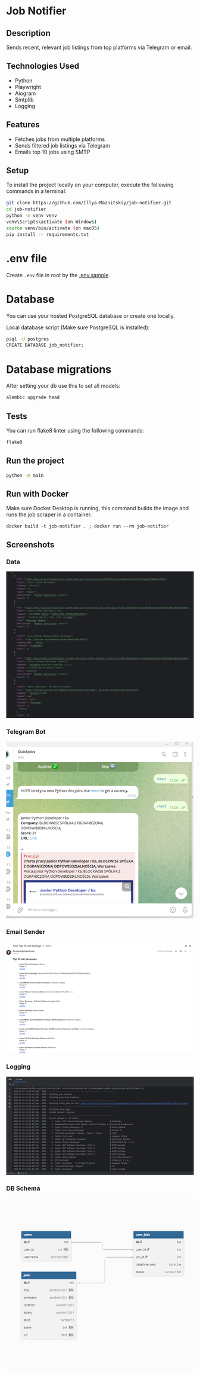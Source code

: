 # Job Notifier


## Description
Sends recent, relevant job listings from top platforms via Telegram or email.


## Technologies Used
- Python
- Playwright
- Aiogram
- Smtplib
- Logging


## Features
- Fetches jobs from multiple platforms
- Sends filtered job listings via Telegram
- Emails top 10 jobs using SMTP


## Setup
To install the project locally on your computer, execute the following commands in a terminal:
```bash
git clone https://github.com/Illya-Maznitskiy/job-notifier.git
cd job-notifier
python -m venv venv
venv\Scripts\activate (on Windows)
source venv/bin/activate (on macOS)
pip install -r requirements.txt
```


# .env file
Create `.env` file in root by the [.env.sample](.env.sample).


# Database
You can use your hosted PostgreSQL database or create one locally.

Local database script (Make sure PostgreSQL is installed):
```bash
psql -U postgres
CREATE DATABASE job_notifier;
```


# Database migrations
After setting your db use this to set all models:
```bash
alembic upgrade head
```


## Tests
You can run flake8 linter using the following commands:
```bash
flake8
```


## Run the project
```bash
python -m main
```


## Run with Docker
Make sure Docker Desktop is running, this command builds the image and runs the job scraper in a container.
```
docker build -t job-notifier . ; docker run --rm job-notifier
```


## Screenshots
### Data
![Data](screenshots/data.png)

### Telegram Bot
![Telegram Bot](screenshots/telegram_bot.png)

### Email Sender
![Email Sender](screenshots/email_sender.png)

### Logging
![Logging](screenshots/logging.png)

### DB Schema
![DB Schema](screenshots/db_schema.png)
